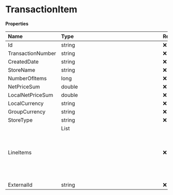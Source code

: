 # TransactionItem

**Properties**

| Name              | Type         | Required | Description |
| :---------------- | :----------- | :------- | :---------- |
| Id                | string       | ❌       |             |
| TransactionNumber | string       | ❌       |             |
| CreatedDate       | string       | ❌       |             |
| StoreName         | string       | ❌       |             |
| NumberOfItems     | long         | ❌       |             |
| NetPriceSum       | double       | ❌       |             |
| LocalNetPriceSum  | double       | ❌       |             |
| LocalCurrency     | string       | ❌       |             |
| GroupCurrency     | string       | ❌       |             |
| StoreType         | string       | ❌       |             |
| LineItems         | List<object> | ❌       |             |
| ExternalId        | string       | ❌       |             |

<!-- This file was generated by liblab | https://liblab.com/ -->
